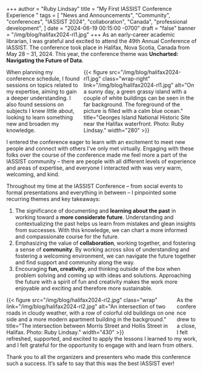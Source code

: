 +++
author = "Ruby Lindsay"
title = "My First IASSIST Conference Experience "
tags = [ "News and Announcements", "Community", "conferences", "IASSIST 2024", "collaboration", "Canada", "professional development", ]
date = "2024-06-19 00:15:00 -0700"
draft = "false"
banner = "/img/blog/halifax2024-rl1.jpg"
+++
As an early-career academic librarian, I was grateful and excited to attend the 49th Annual Conference of IASSIST. The conference took place in Halifax, Nova Scotia, Canada from May 28 – 31, 2024. This year, the conference theme was **Uncharted: Navigating the Future of Data**. 

<div style="float: right; max-width: 300px; margin-left: 10px;">
{{< figure src="/img/blog/halifax2024-rl1.jpg" class="wrap-right" link="/img/blog/halifax2024-rl1.jpg" alt="On a sunny day, a green grassy island with a couple of white buildings can be seen in the far background. The foreground of the picture is filled with a calm blue ocean." title="Georges Island National Historic Site near the Halifax waterfront. Photo: Ruby Lindsay." width="280" >}}
</div>

When planning my conference schedule, I found sessions on topics related to my expertise, aiming to gain a deeper understanding. I also found sessions on subjects I knew little about, looking to learn something new and broaden my knowledge. 

I entered the conference eager to learn with an excitement to meet new people and connect with others I’ve only met virtually. Engaging with these folks over the course of the conference made me feel more a part of the IASSIST community – there are people with all different levels of experience and areas of expertise, and everyone I interacted with was very warm, welcoming, and kind.

Throughout my time at the IASSIST Conference – from social events to formal presentations and everything in between – I pinpointed some recurring themes and key takeaways:

1. The significance of documenting and **learning about the past** in working toward a **more considerate future**. Understanding and contextualizing the past helps us learn from mistakes and glean insights from successes. With this knowledge, we can chart a more informed and compassionate course for the future. 
2. Emphasizing the value of **collaboration**, working together, and fostering a sense of **community**. By working across silos of understanding and fostering a welcoming environment, we can navigate the future together and find support and community along the way.
3. Encouraging **fun, creativity**, and thinking outside of the box when problem solving and coming up with ideas and solutions. Approaching the future with a spirit of fun and creativity makes the work more enjoyable and exciting and therefore more sustainable.

<div style="float: left; max-width: 450px;">
{{< figure src="/img/blog/halifax2024-rl2.jpg" class="wrap" link="/img/blog/halifax2024-rl2.jpg" alt="An intersection of two roads in cloudy weather, with a row of colorful old buildings on one side and a more modern apartment building in the background." title="The intersection between Morris Street and Hollis Street in Halifax. Photo: Ruby Lindsay." width="430" >}}
</div>

As the conference drew to a close, I felt refreshed, supported, and excited to apply the lessons I learned to my work, and I felt grateful for the opportunity to engage with and learn from others. 

Thank you to all the organizers and presenters who made this conference such a success. It’s safe to say that this was the best IASSIST ever!